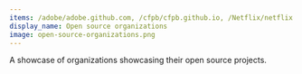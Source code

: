 ```yaml
---
items: /adobe/adobe.github.com, /cfpb/cfpb.github.io, /Netflix/netflix.github.com, /Esri/esri.github.io, /square/square.github.io, /twitter/twitter.github.com, /gilt/code.gilt.com, /guardian/guardian.github.com, /Yelp/yelp.github.io, /Shopify/shopify.github.com, /SAP/sap.github.com, /IBM/ibm.github.io, /Microsoft/microsoft.github.io, /artsy/artsy.github.io
display_name: Open source organizations
image: open-source-organizations.png
---
```

A showcase of organizations showcasing their open source projects.
